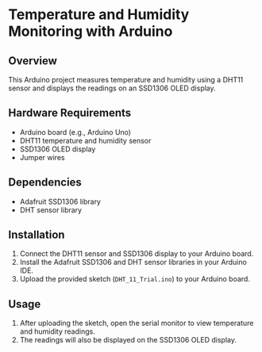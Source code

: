 # Temperature and Humidity Monitoring with Arduino

## Overview
This Arduino project measures temperature and humidity using a DHT11 sensor and displays the readings on an SSD1306 OLED display.

## Hardware Requirements
- Arduino board (e.g., Arduino Uno)
- DHT11 temperature and humidity sensor
- SSD1306 OLED display
- Jumper wires

## Dependencies
- Adafruit SSD1306 library
- DHT sensor library

## Installation
1. Connect the DHT11 sensor and SSD1306 display to your Arduino board.
2. Install the Adafruit SSD1306 and DHT sensor libraries in your Arduino IDE.
3. Upload the provided sketch (`DHT_11_Trial.ino`) to your Arduino board.

## Usage
1. After uploading the sketch, open the serial monitor to view temperature and humidity readings.
2. The readings will also be displayed on the SSD1306 OLED display.

